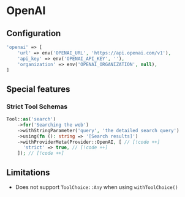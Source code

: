# OpenAI
## Configuration

```php
'openai' => [
    'url' => env('OPENAI_URL', 'https://api.openai.com/v1'),
    'api_key' => env('OPENAI_API_KEY', ''),
    'organization' => env('OPENAI_ORGANIZATION', null),
]
```

## Special features
### Strict Tool Schemas

```php
Tool::as('search')
    ->for('Searching the web')
    ->withStringParameter('query', 'the detailed search query')
    ->using(fn (): string => '[Search results]')
    ->withProviderMeta(Provider::OpenAI, [ // [!code ++]
      'strict' => true, // [!code ++]
    ]); // [!code ++]
```

## Limitations

- Does not support `ToolChoice::Any` when using `withToolChoice()`
